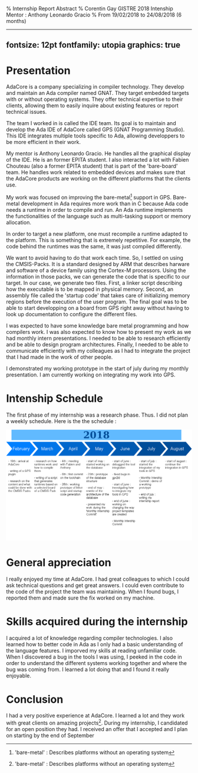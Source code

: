 % Internship Report Abstract
% Corentin Gay GISTRE 2018
  Intenship Mentor : Anthony Leonardo Gracio
% From 19/02/2018 to 24/08/2018 (6 months)

---
fontsize: 12pt
fontfamily: utopia
graphics: true
---

# Presentation

AdaCore is a company specializing in compiler technology. They develop and
maintain an Ada compiler named GNAT. They target embedded targets with or
without operating systems. They offer technical expertise to their clients,
allowing them to easily inquire about existing features or report technical issues.

The team I worked in is called the IDE team. Its goal is to maintain and
develop the Ada IDE of AdaCore called GPS (GNAT Programming Studio). This IDE
integrates multiple tools specific to Ada, allowing developpers to be more
efficient in their work.

My mentor is Anthony Leonardo Gracio. He handles all the graphical display of
the IDE. He is an former EPITA student. I also interacted a lot with Fabien
Chouteau (also a former EPITA student) that is part of the 'bare-board' team.
He handles work related to embedded devices and makes sure that the AdaCore
products are working on the different platforms that the clients use.

My work was focused on improving the bare-metal[^fn] support in GPS. Bare-metal
development in Ada requires more work than in C because Ada code needs a
runtime in order to compile and run. An Ada runtime implements the
functionalities of the language such as multi-tasking support or memory
allocation.

[^fn]:'bare-metal' : Describes platforms without an operating system

In order to target a new platform, one must recompile a runtime adapted to the
platform. This is something that is extremely repetitive. For example, the code
behind the runtimes was the same, it was just compiled differently.

We want to avoid having to do that work each time. So, I settled on using the
CMSIS-Packs. It is a standard designed by ARM that describes harware and
software of a device family using the Cortex-M processors. Using the
information in those packs, we can generate the code that is specific to our
target. In our case, we generate two files. First, a linker script describing
how the executable
is to be mapped in physical memory. Second, an assembly file called the
'startup code' that takes care of initializing memory regions before the
execution of the user program. The final goal was to be able to start
developping on a board from GPS right away without having to look up
documentation to configure the different files.

I was expected to have some knowledge bare metal programming and how compilers
work. I was also expected to know how to present my work as we had monthly
intern presentations. I needed to be able to research efficiently and be able
to design program architectures. Finally, I needed to be able to communicate
efficiently with my colleagues as I had to integrate the project that I had made
in the work of other people.

I demonstrated my working prototype in the start of july during my monthly
presentation. I am currently working on integrating my work into GPS.

# Intenship Schedule

The first phase of my internship was a research phase. Thus. I did not plan a
weekly schedule. Here is the the schedule :

![Étapes et organisation du stage](schema_abstract.png)

# General appreciation

I really enjoyed my time at AdaCore. I had great colleagues to which
I could ask technical questions and get great answers. I could even contribute to the
code of the project the team was maintaining. When I found bugs, I reported
them and made sure the fix worked on my machine.

# Skills acquired during the internship

I acquired a lot of knowledge regarding compiler technologies. I also learned
how to better code in Ada as I only had a basic understanding of the language
features. I imporved my skills at reading unfamiliar code. When I discovered a
bug in the tools I was using, I peeked in the code in order to understand the
different systems working together and where the bug was coming from. I learned
a lot doing that and I found it really enjoyable.

# Conclusion

I had a very positive experience at AdaCore. I learned a lot and they work with great
clients on amazing projects[^fn]. During my internship, I candidated for an
open position they had. I received an offer that I accepted and I plan on
starting by the end of September

[^fn]:To have an overview of their work, go \href{https://www.adacore.com/industries}{here}

